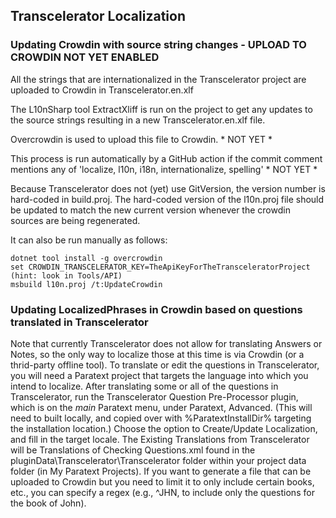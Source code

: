## Transcelerator Localization

### Updating Crowdin with source string changes - UPLOAD TO CROWDIN NOT YET ENABLED

All the strings that are internationalized in the Transcelerator project are uploaded to Crowdin in Transcelerator.en.xlf

The L10nSharp tool ExtractXliff is run on the project to get any updates to the source strings resulting in a new Transcelerator.en.xlf file.

Overcrowdin is used to upload this file to Crowdin. * NOT YET *

This process is run automatically by a GitHub action if the commit comment mentions any of 'localize, l10n, i18n, internationalize, spelling' * NOT YET *

Because Transcelerator does not (yet) use GitVersion, the version number is hard-coded in build.proj.
The hard-coded version of the l10n.proj file should be updated to match the new current version
whenever the crowdin sources are being regenerated.

It can also be run manually as follows:
```
dotnet tool install -g overcrowdin
set CROWDIN_TRANSCELERATOR_KEY=TheApiKeyForTheTransceleratorProject (hint: look in Tools/API)
msbuild l10n.proj /t:UpdateCrowdin
```

### Updating LocalizedPhrases in Crowdin based on questions translated in Transcelerator

Note that currently Transcelerator does not allow for translating Answers or Notes, so the only way to localize those at this time is via Crowdin (or a thrid-party offline tool). To translate or edit the questions in Transcelerator, you will need a Paratext project that targets the language into which you intend to localize. After translating some or all of the questions in Transcelerator, run the Transcelerator Question Pre-Processor plugin, which is on the *main* Paratext menu, under Paratext, Advanced. (This will need to built locally, and copied over with %ParatextInstallDir% targeting the installation location.) Choose the option to Create/Update Localization, and fill in the target locale. The Existing Translations from Transcelerator will be Translations of Checking Questions.xml found in the pluginData\Transcelerator\Transcelerator folder within your project data folder (in My Paratext Projects). If you want to generate a file that can be uploaded to Crowdin but you need to limit it to only include certain books, etc., you can specify a regex (e.g., ^JHN, to include only the questions for the book of John).